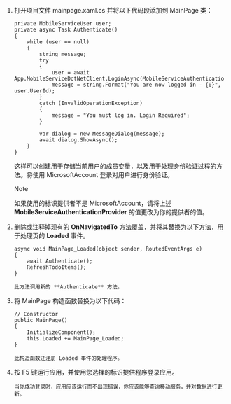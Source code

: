 1. 打开项目文件 mainpage.xaml.cs 并将以下代码段添加到 MainPage 类：

    ```
    private MobileServiceUser user;
    private async Task Authenticate()
    {
        while (user == null)
        {
            string message;
            try
            {
                user = await App.MobileServiceDotNetClient.LoginAsync(MobileServiceAuthenticationProvider.MicrosoftAccount);
                message = string.Format("You are now logged in - {0}", user.UserId);
            }
            catch (InvalidOperationException)
            {
                message = "You must log in. Login Required";
            }

            var dialog = new MessageDialog(message);
            await dialog.ShowAsync();
        }
    }
    ```

    这样可以创建用于存储当前用户的成员变量，以及用于处理身份验证过程的方法。将使用 MicrosoftAccount 登录对用户进行身份验证。

    >[!NOTE]
    >如果使用的标识提供者不是 MicrosoftAccount，请将上述 **MobileServiceAuthenticationProvider** 的值更改为你的提供者的值。

2. 删除或注释掉现有的 **OnNavigatedTo** 方法覆盖，并将其替换为以下方法，用于处理页的 **Loaded** 事件。 

    ```
    async void MainPage_Loaded(object sender, RoutedEventArgs e)
    {
        await Authenticate();
        RefreshTodoItems();
    }
    ```

       此方法调用新的 **Authenticate** 方法。 

3. 将 MainPage 构造函数替换为以下代码：

    ```
    // Constructor
    public MainPage()
    {
        InitializeComponent();
        this.Loaded += MainPage_Loaded;
    }
    ```

       此构造函数还注册 Loaded 事件的处理程序。

4. 按 F5 键运行应用，并使用您选择的标识提供程序登录应用。 

       当你成功登录时，应用应该运行而不出现错误，你应该能够查询移动服务，并对数据进行更新。

<!---HONumber=Mooncake_0321_2016-->